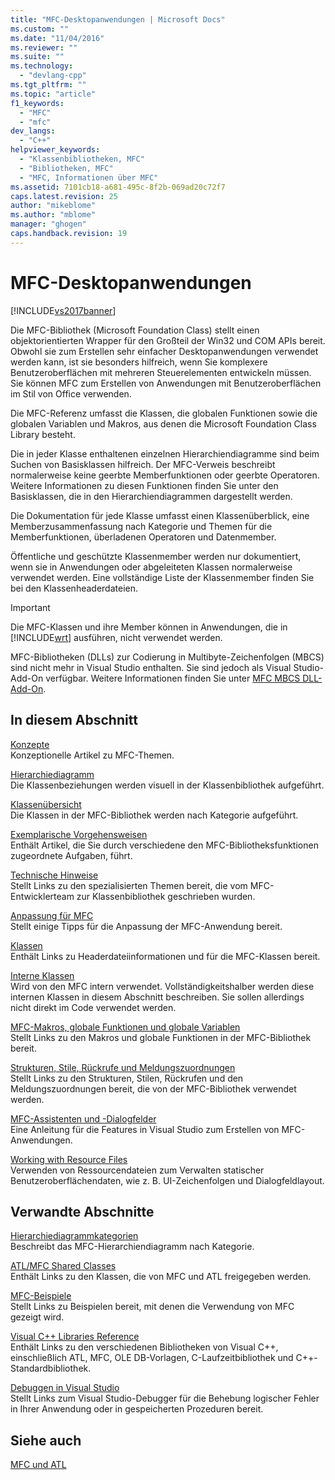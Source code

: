 ```yaml
---
title: "MFC-Desktopanwendungen | Microsoft Docs"
ms.custom: ""
ms.date: "11/04/2016"
ms.reviewer: ""
ms.suite: ""
ms.technology: 
  - "devlang-cpp"
ms.tgt_pltfrm: ""
ms.topic: "article"
f1_keywords: 
  - "MFC"
  - "mfc"
dev_langs: 
  - "C++"
helpviewer_keywords: 
  - "Klassenbibliotheken, MFC"
  - "Bibliotheken, MFC"
  - "MFC, Informationen über MFC"
ms.assetid: 7101cb18-a681-495c-8f2b-069ad20c72f7
caps.latest.revision: 25
author: "mikeblome"
ms.author: "mblome"
manager: "ghogen"
caps.handback.revision: 19
---
```

# MFC-Desktopanwendungen
[!INCLUDE[vs2017banner](../assembler/inline/includes/vs2017banner.md)]

Die MFC\-Bibliothek \(Microsoft Foundation Class\) stellt einen objektorientierten Wrapper für den Großteil der Win32 und COM APIs bereit.  Obwohl sie zum Erstellen sehr einfacher Desktopanwendungen verwendet werden kann, ist sie besonders hilfreich, wenn Sie komplexere Benutzeroberflächen mit mehreren Steuerelementen entwickeln müssen.  Sie können MFC zum Erstellen von Anwendungen mit Benutzeroberflächen im Stil von Office verwenden.  
  
 Die MFC\-Referenz umfasst die Klassen, die globalen Funktionen sowie die globalen Variablen und Makros, aus denen die Microsoft Foundation Class Library besteht.  
  
 Die in jeder Klasse enthaltenen einzelnen Hierarchiendiagramme sind beim Suchen von Basisklassen hilfreich.  Der MFC\-Verweis beschreibt normalerweise keine geerbte Memberfunktionen oder geerbte Operatoren.  Weitere Informationen zu diesen Funktionen finden Sie unter den Basisklassen, die in den Hierarchiendiagrammen dargestellt werden.  
  
 Die Dokumentation für jede Klasse umfasst einen Klassenüberblick, eine Memberzusammenfassung nach Kategorie und Themen für die Memberfunktionen, überladenen Operatoren und Datenmember.  
  
 Öffentliche und geschützte Klassenmember werden nur dokumentiert, wenn sie in Anwendungen oder abgeleiteten Klassen normalerweise verwendet werden.  Eine vollständige Liste der Klassenmember finden Sie bei den Klassenheaderdateien.  
  
> [!IMPORTANT]
>  Die MFC\-Klassen und ihre Member können in Anwendungen, die in [!INCLUDE[wrt](../atl/reference/includes/wrt_md.md)] ausführen, nicht verwendet werden.  
>   
>  MFC\-Bibliotheken \(DLLs\) zur Codierung in Multibyte\-Zeichenfolgen \(MBCS\) sind nicht mehr in Visual Studio enthalten. Sie sind jedoch als Visual Studio\-Add\-On verfügbar.  Weitere Informationen finden Sie unter [MFC MBCS DLL\-Add\-On](../mfc/mfc-mbcs-dll-add-on.md).  
  
## In diesem Abschnitt  
 [Konzepte](../mfc/mfc-concepts.md)  
 Konzeptionelle Artikel zu MFC\-Themen.  
  
 [Hierarchiediagramm](../mfc/hierarchy-chart.md)  
 Die Klassenbeziehungen werden visuell in der Klassenbibliothek aufgeführt.  
  
 [Klassenübersicht](../mfc/class-library-overview.md)  
 Die Klassen in der MFC\-Bibliothek werden nach Kategorie aufgeführt.  
  
 [Exemplarische Vorgehensweisen](../mfc/walkthroughs-mfc.md)  
 Enthält Artikel, die Sie durch verschiedene den MFC\-Bibliotheksfunktionen zugeordnete Aufgaben, führt.  
  
 [Technische Hinweise](../mfc/mfc-technical-notes.md)  
 Stellt Links zu den spezialisierten Themen bereit, die vom MFC\-Entwicklerteam zur Klassenbibliothek geschrieben wurden.  
  
 [Anpassung für MFC](../mfc/customization-for-mfc.md)  
 Stellt einige Tipps für die Anpassung der MFC\-Anwendung bereit.  
  
 [Klassen](../mfc/reference/mfc-classes.md)  
 Enthält Links zu Headerdateiinformationen und für die MFC\-Klassen bereit.  
  
 [Interne Klassen](../mfc/reference/internal-classes.md)  
 Wird von den MFC intern verwendet.  Vollständigkeitshalber werden diese internen Klassen in diesem Abschnitt beschreiben. Sie sollen allerdings nicht direkt im Code verwendet werden.  
  
 [MFC\-Makros, globale Funktionen und globale Variablen](../mfc/reference/mfc-macros-and-globals.md)  
 Stellt Links zu den Makros und globale Funktionen in der MFC\-Bibliothek bereit.  
  
 [Strukturen, Stile, Rückrufe und Meldungszuordnungen](../mfc/reference/structures-styles-callbacks-and-message-maps.md)  
 Stellt Links zu den Strukturen, Stilen, Rückrufen und den Meldungszuordnungen bereit, die von der MFC\-Bibliothek verwendet werden.  
  
 [MFC\-Assistenten und \-Dialogfelder](../mfc/reference/mfc-wizards-and-dialog-boxes.md)  
 Eine Anleitung für die Features in Visual Studio zum Erstellen von MFC\-Anwendungen.  
  
 [Working with Resource Files](../mfc/working-with-resource-files.md)  
 Verwenden von Ressourcendateien zum Verwalten statischer Benutzeroberflächendaten, wie z. B. UI\-Zeichenfolgen und Dialogfeldlayout.  
  
## Verwandte Abschnitte  
 [Hierarchiediagrammkategorien](../mfc/hierarchy-chart-categories.md)  
 Beschreibt das MFC\-Hierarchiendiagramm nach Kategorie.  
  
 [ATL\/MFC Shared Classes](../atl-mfc-shared/atl-mfc-shared-classes.md)  
 Enthält Links zu den Klassen, die von MFC und ATL freigegeben werden.  
  
 [MFC\-Beispiele](../top/visual-cpp-samples.md)  
 Stellt Links zu Beispielen bereit, mit denen die Verwendung von MFC gezeigt wird.  
  
 [Visual C\+\+ Libraries Reference](assetId:///fec23c40-10c0-4857-9cdc-33a3b99b30ae)  
 Enthält Links zu den verschiedenen Bibliotheken von Visual C\+\+, einschließlich ATL, MFC, OLE DB\-Vorlagen, C\-Laufzeitbibliothek und C\+\+\-Standardbibliothek.  
  
 [Debuggen in Visual Studio](../Topic/Debugging%20in%20Visual%20Studio.md)  
 Stellt Links zum Visual Studio\-Debugger für die Behebung logischer Fehler in Ihrer Anwendung oder in gespeicherten Prozeduren bereit.  
  
## Siehe auch  
 [MFC und ATL](../mfc/mfc-and-atl.md)